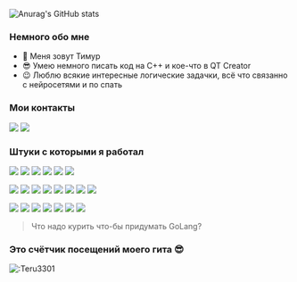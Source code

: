 ![Anurag's GitHub stats](https://github-readme-stats.vercel.app/api?username=Teru3301&show_icons=true&theme=blue-green)

### Немного обо мне
- 👋 Меня зовут Тимур
- 😎 Умею немного писать код на C++ и кое-что в QT Creator
- 😉 Люблю всякие интересные логические задачки, всё что связанно с нейросетями и по спать

### Мои контакты
[<img src="https://img.shields.io/badge/telegram-26A5E4?style=for-the-badge&logo=Telegram&logoColor=ffffff"/>](https://t.me/teru3301)
[<img src="https://img.shields.io/badge/ВКонтакте-0077FF?style=for-the-badge&logo=VK&logoColor=ffffff"/>](https://vk.com/terrru)

### Штуки с которыми я работал
<img src="https://img.shields.io/badge/C++-00599C?style=for-the-badge&logo=cplusplus&logoColor=ffffff"/> <img src="https://img.shields.io/badge/go-00ADD8?style=for-the-badge&logo=go&logoColor=ffffff"/> <img src="https://img.shields.io/badge/javascript-F7DF1E?style=for-the-badge&logo=javascript&logoColor=ffffff"/> <img src="https://img.shields.io/badge/Python-306998?style=for-the-badge&logo=python&logoColor=ffffff"/> <img src="https://img.shields.io/badge/C%23-239120?style=for-the-badge&logo=dotnet&logoColor=ffffff"/> <img src="https://img.shields.io/badge/CSS-1572B6?style=for-the-badge&logo=css&logoColor=ffffff"/>

<img src="https://img.shields.io/badge/git-F05032?style=for-the-badge&logo=git&logoColor=ffffff"/> <img src="https://img.shields.io/badge/docker-2496ED?style=for-the-badge&logo=docker&logoColor=ffffff"/> <img src="https://img.shields.io/badge/qt creator-41CD52?style=for-the-badge&logo=qt&logoColor=ffffff"/> <img src="https://img.shields.io/badge/jira-0052CC?style=for-the-badge&logo=jira&logoColor=ffffff"/> <img src="https://img.shields.io/badge/githubactions-2088FF?style=for-the-badge&logo=githubactions&logoColor=ffffff"/> <img src="https://img.shields.io/badge/jenkins-D24939?style=for-the-badge&logo=jenkins&logoColor=ffffff"/> <img src="https://img.shields.io/badge/postgresql-4169E1?style=for-the-badge&logo=postgresql&logoColor=ffffff"/> <img src="https://img.shields.io/badge/cmake-064F8C?style=for-the-badge&logo=cmake&logoColor=ffffff"/> 

<img src="https://img.shields.io/badge/Arch linux-1793D1?style=for-the-badge&logo=archlinux&logoColor=ffffff"/> <img src="https://img.shields.io/badge/qemu-FF6600?style=for-the-badge&logo=qemu&logoColor=ffffff"/> <img src="https://img.shields.io/badge/neovim-57A143?style=for-the-badge&logo=neovim&logoColor=ffffff"/> <img src="https://img.shields.io/badge/gnubash-4EAA25?style=for-the-badge&logo=gnubash&logoColor=ffffff"/> <img src="https://img.shields.io/badge/wireshark-1679A7?style=for-the-badge&logo=wireshark&logoColor=ffffff"/> <img src="https://img.shields.io/badge/jupyter-F37626?style=for-the-badge&logo=jupyter&logoColor=ffffff"/> <img src="https://img.shields.io/badge/vscodium-2F80ED?style=for-the-badge&logo=vscodium&logoColor=ffffff"/> 


> Что надо курить что-бы придумать GoLang?

### Это счётчик посещений моего гита 😎
![:Teru3301](https://count.getloli.com/get/@:Teru3301?theme=moebooru-h)
